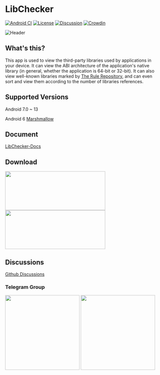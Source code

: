# LibChecker

[![Android CI](https://github.com/LibChecker/LibChecker/actions/workflows/android.yml/badge.svg)](https://github.com/LibChecker/LibChecker/actions/workflows/android.yml)
[![License](https://img.shields.io/github/license/LibChecker/LibChecker?label=License)](https://choosealicense.com/licenses/apache-2.0/)
[![Discussion](https://img.shields.io/badge/Telegram-Group-blue.svg?logo=telegram)](https://t.me/libcheckerr)
[![Crowdin](https://badges.crowdin.net/libchecker/localized.svg)](https://crowdin.com/project/libchecker)

![Header](./source/header.png)

## What's this?
This app is used to view the third-party libraries used by applications in your device. It can view the ABI architecture of the application's native library (in general, whether the application is 64-bit or 32-bit). It can also view well-known libraries marked by [The Rule Repository](https://github.com/LibChecker/LibChecker-Rules), and can even sort and view them according to the number of libraries references.

## Supported Versions
Android 7.0 ~ 13

Android 6 [Marshmallow](https://github.com/LibChecker/LibChecker/tree/marshmallow)

## Document
[LibChecker-Docs](https://github.com/LibChecker/LibChecker-Docs)

## Download
<!-- [<img src="./source/coolapk-badge.png" width="323" height="125" />](https://www.coolapk.com/apk/com.absinthe.libchecker) -->
[<img src="https://play.google.com/intl/en_us/badges/static/images/badges/en_badge_web_generic.png" width="323" height="125" />](https://play.google.com/store/apps/details?id=com.absinthe.libchecker)
[<img src="https://fdroid.gitlab.io/artwork/badge/get-it-on.png" width="323" height="125" />](https://f-droid.org/packages/com.absinthe.libchecker/)

## Discussions
[Github Discussions](https://github.com/LibChecker/LibChecker/discussions)

### Telegram Group
<img src="./source/tg_group_dark.png#gh-dark-mode-only" width="240" height="240" />
<img src="./source/tg_group_light.png#gh-light-mode-only" width="240" height="240" />
